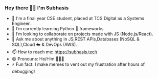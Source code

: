 ### Hey there 🙋‍♂️ I'm Subhasis

- 💼  I'm a final year CSE student, placed at TCS Digital as a Systems Engineer.
- 🌱  I’m currently learning Python 🐍 frameworks.
- 👯  I’m looking to collaborate on projects made with JS (Node.js/React).
- 💬  Ask me about anything in JS,REST APIs,Databases (NoSQL & SQL),Cloud ☁️ & DevOps (AWS).
- 📫  How to reach me: https://subhasis.tech
- 😄  Pronouns: He/Him 🙍🏻‍♂️
- ⚡ Fun fact: I make memes to vent out my frustration after hours of debugging!
